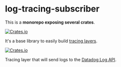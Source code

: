 # log-tracing-subscriber

This is a **monorepo exposing several crates**.

[![Crates.io](https://img.shields.io/crates/v/log-tracing-layer?label=log-tracing-layer&style=flat-square)](https://crates.io/crates/log-tracing-layer)

It's a base library to easily build [tracing layers](https://docs.rs/tracing-subscriber/latest/tracing_subscriber/layer/trait.Layer.html).

[![Crates.io](https://img.shields.io/crates/v/dd-tracing-layer?label=dd-tracing-layer&style=flat-square)](https://crates.io/crates/dd-tracing-layer)

Tracing layer that will send logs to the [Datadog Log API](https://docs.datadoghq.com/api/latest/logs/?code-lang=typescript#send-logs).
